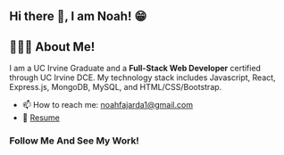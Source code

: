 ## Hi there 👋, I am Noah! 😁

## 🙋🏻‍♂️ About Me!

I am a UC Irvine Graduate and a <strong>Full-Stack Web Developer</strong> certified through UC Irvine DCE. My technology stack includes Javascript, React, Express.js, MongoDB, MySQL, and HTML/CSS/Bootstrap.

- 📫 How to reach me: <a href="mailto:noahfajarda1@gmail.com" target="_blank">noahfajarda1@gmail.com</a>
- 📝 <a href="https://www.linkedin.com/in/noah-fajarda/overlay/1635521974898/single-media-viewer/?profileId=ACoAADRi9VUBqCtvzRDc6m5Gw1VptpAsoClsVyI" target="_blank">Resume</a>

### Follow Me And See My Work!
